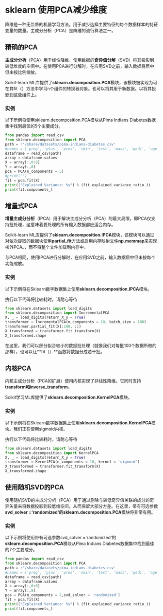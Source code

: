 # sklearn 使用PCA减少维度

降维是一种无监督的机器学习方法，用于减少选择主要特征的每个数据样本的特征变量的数量。主成分分析（PCA）是降维的流行算法之一。

## 精确的PCA

**主成分分析**（PCA）用于线性降维，使用数据的**奇异值分解**（SVD）将其投影到较低维度的空间中。在使用PCA进行分解时，在应用SVD之前，输入数据将居中但未按比例缩放。

Scikit-learn ML库提供了**sklearn.decomposition.PCA**模块，该模块被实现为可在其fit（）方法中学习n个组件的转换器对象。也可以将其用于新数据，以将其投影到这些组件上。

### 实例

以下示例将使用sklearn.decomposition.PCA模块从Pima Indians Diabetes数据集中找到最佳的5个主要成分。

```python
from pandas import read_csv
from sklearn.decomposition import PCA
path = r'/share/datasets/pima-indians-diabetes.csv'
#names = ['preg', 'plas', 'pres', 'skin', 'test', 'mass', 'pedi', 'age', ‘class']
dataframe = read_csv(path)
array = dataframe.values
X = array[:,0:8]
Y = array[:,8]
pca = PCA(n_components = 5)
#print('')
fit = pca.fit(X)
print(("Explained Variance: %s") % (fit.explained_variance_ratio_))
print(fit.components_)
```
## 增量式PCA

**增量主成分分析**（IPCA）用于解决主成分分析（PCA）的最大局限，即PCA仅支持批处理，这意味着要处理的所有输入数据都应适合内存。

Scikit-learn ML库提供了**sklearn.decomposition.IPCA**模块，该模块可以通过对依次提取的数据块使用**partial_fit**方法或启用内存映射文件**np.memmap**来实现核外PCA。，而不将整个文件加载到内存中。

与PCA相同，使用IPCA进行分解时，在应用SVD之前，输入数据居中但未按每个功能缩放。

### 实例

以下示例将在Sklearn数字数据集上使用**sklearn.decomposition.IPCA**模块。

执行以下代码将比较耗时，请耐心等待

```python
from sklearn.datasets import load_digits
from sklearn.decomposition import IncrementalPCA
X, _ = load_digits(return_X_y = True)
transformer = IncrementalPCA(n_components = 10, batch_size = 100)
transformer.partial_fit(X[:100, :])
X_transformed = transformer.fit_transform(X)
X_transformed.shape
```
在这里，我们可以部分拟合较小的数据批处理（就像我们对每批100个数据所做的那样），也可以让**fit（）**函数将数据分成若干批。

## 内核PCA

内核主成分分析（PCA的扩展）使用内核实现了非线性降维。它同时支持**transform和inverse_transform**。

Scikit学习ML库提供了**sklearn.decomposition.KernelPCA**模块。

### 实例

以下示例将在Sklearn数字数据集上使用**sklearn.decomposition.KernelPCA**模块。我们正在使用sigmoid内核。

执行以下代码将比较耗时，请耐心等待

```python
from sklearn.datasets import load_digits
from sklearn.decomposition import KernelPCA
X, _ = load_digits(return_X_y = True)
transformer = KernelPCA(n_components = 10, kernel = 'sigmoid')
X_transformed = transformer.fit_transform(X)
X_transformed.shape
```


## 使用随机SVD的PCA

使用随机SVD的主成分分析（PCA）用于通过删除与较低奇异值关联的成分的奇异矢量来将数据投影到较低维空间，从而保留大部分方差。在这里，带有可选参数**svd_solver ='randomized'**的**sklearn.decomposition.PCA**模块将非常有用。

### 实例

以下示例将使用带有可选参数svd_solver ='randomized'的**sklearn.decomposition.PCA**模块从Pima Indians Diabetes数据集中找到最佳的7个主要成分。

```python
from pandas import read_csv
from sklearn.decomposition import PCA
path = r'/share/datasets/pima-indians-diabetes.csv'
#names = ['preg', 'plas', 'pres', 'skin', 'test', 'mass', 'pedi', 'age', 'class']
dataframe = read_csv(path)
array = dataframe.values
X = array[:,0:8]
Y = array[:,8]
pca = PCA(n_components = 7,svd_solver = 'randomized')
fit = pca.fit(X)
print(("Explained Variance: %s") % (fit.explained_variance_ratio_))
print(fit.components_)
```